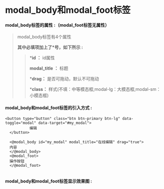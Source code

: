 # modal\_body和modal\_foot**标签**

#### modal\_body**标签的属性 :（**modal\_foot标签无属性**）**

> modal\_body标签有4个属性
>
> **其中必填项加上了\*号，如下所示 :**
>
> > \***id ：** id属性
> >
> > **modal\_title ：** 标题
> >
> > \***drag：** 是否可拖动，默认不可拖动
> >
> > \***class：** 样式\(不填：中等模态框;modal-lg：大模态框;modal-sm：小模态框\)

#### modal\_body和modal\_foot标签的引入方式 :

```
<button type="button" class="btn btn-primary btn-lg" data-toggle="modal" data-target="#my_modal">
           编辑
  </button>
  
  <@modal_body id="my_modal" modal_title="在线编辑" drag="true">
  内容
  </@modal_body>
  <@modal_foot>
  操作按钮
  </@modal_foot>
  
```

#### modal\_body和modal\_foot标签显示效果图 :



